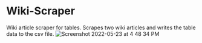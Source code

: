 # Wiki-Scraper
Wiki article scraper for tables. Scrapes two wiki articles and writes the table data to the csv file.
![Screenshot 2022-05-23 at 4 48 34 PM](https://user-images.githubusercontent.com/55019810/172428408-3ab05303-19f0-403f-8147-018c845e6422.png)
